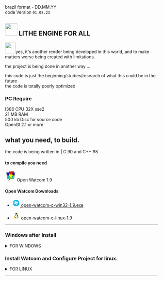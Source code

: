 brazil format - DD.MM.YY  
code Version ``01.08.23``  

##  <img src="web_Help_Res/LEFA_LOGO.png" width="40" height="40" />  LITHE ENGINE FOR ALL  

<img src="web_Help_Res/Troll Face.ico" width="35" height="35" />yes, it's another render being developed in this world, and to make matters worse being created with limitations.

the project is being done in another way  ...  

this code is just the beginning/studies/research of what this could be in the future  
the code is totally poorly optimized

### PC Require
I386 CPU 32X sse2  
21 MB RAM  
500 kb Disc for source code  
OpenGl 2.1 or more  

## what you need, to build.
the code is being written in | C 90 and C++ 98  
  
#### to compile you need  

 <img src="web_Help_Res/Watcom_mini.png" width="35" height="35" /> Open Watcom 1.9  
#### Open Watcom Downloads  

- [<img src="web_Help_Res/windows_icon_aero.png" width="25" height="25" /> open-watcom-c-win32-1.9.exe](http://openwatcom.org/ftp/install/open-watcom-c-win32-1.9.exe)   

    
- <img src="web_Help_Res/icons8-linux-96.png" width="25" height="25" />  [open-watcom-c-linux-1.9](http://openwatcom.org/ftp/install/open-watcom-c-linux-1.9)

________

### Windows after Install
</div>
  <details>
   <summary> FOR WINDOWS </summary>  
    
### Fixe watcom OpenGL Syntax Error! 
put OpenGl Modified / Fixed Files Incluse in [more_Files/Windows](https://github.com/SILDTeam/LEFA-GE/tree/main/more_files/windows)  

  replace default WATCOM files  
you need to place the files from the ```more_Files/windows``` directory  inside the Open Watcom installation location  
the default location is ``C:\WATCOM``  
    
</details>








### Install Watcom and Configure Project for linux.
</div>
  <details>
   <summary> FOR LINUX  </summary>  
    
# NOTE ! 
I am using Debian 12 , in case you are using another linux distribution , use some things as base

### step 1


you need to extract `open-watcom-c-linux-1.9` file  
with unzip .

you need to install unzip or something of your choice, but here is unzip.  

##### Unzip Installation 
```sh
sudo apt-get install unzip
```

in the directory where you downloaded the file `open-watcom-c-linux-1.9` put the following command  
```sh
unzip open-watcom-c-linux-1.9 -d WATCOM
```
and will extract the files to the directory called ``WATCOM``   

after this process it is necessary to move this directory to   

`` /usr/bin ``  
with administrator permissions, move the ``WATCOM`` directory to getting like this ` /usr/bin/WATCOM `   

### step 2  

```sh
nano ~/.bashrc
```

you need a script and define Watcom Files path to linux put the code in `.bashrc `   
and now put the entire code below inside the .bashrc file, open the .bashrc and at the end of it put the following code.

```sh
# Open Watcom 1.9 Path Script:
# ---------------------------------------------------------------------------
export WATCOM=/usr/bin/WATCOM
export PATH=$WATCOM/binl:$PATH
export EDPATH=$WATCOM/eddat
export INCLUDE=$WATCOM/lh
export LIB=$WATCOM/libl
# ---------------------------------------------------------------------------
```  
after this , get WATCOM dir ADMIN .

```sh
sudo chmod -R 777 /usr/bin/WATCOM
```
----

## X11 LIBs

Just Wait

##### NOTE ! libX11.a is not working in Open Watcom 1.9 , we need Compile libX11.a with Open Watcom .

</details>

________



 


